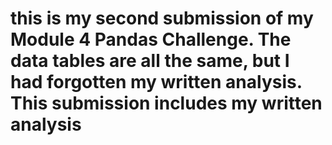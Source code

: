 # this is my second submission of my Module 4 Pandas Challenge. The data tables are all the same, but I had forgotten my written analysis. This submission includes my written analysis
